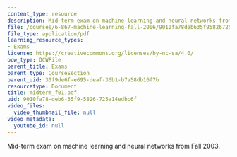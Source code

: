```yaml
---
content_type: resource
description: Mid-term exam on machine learning and neural networks from Fall 2003.
file: /courses/6-867-machine-learning-fall-2006/9010fa78deb635f95826725a14edbc6f_midterm_f01.pdf
file_type: application/pdf
learning_resource_types:
- Exams
license: https://creativecommons.org/licenses/by-nc-sa/4.0/
ocw_type: OCWFile
parent_title: Exams
parent_type: CourseSection
parent_uid: 30f9de6f-e695-deaf-36b1-b7a58db16f7b
resourcetype: Document
title: midterm_f01.pdf
uid: 9010fa78-deb6-35f9-5826-725a14edbc6f
video_files:
  video_thumbnail_file: null
video_metadata:
  youtube_id: null
---
```

Mid-term exam on machine learning and neural networks from Fall 2003.